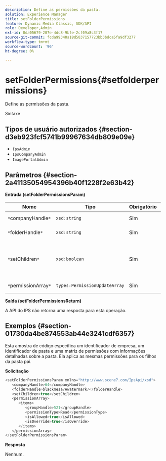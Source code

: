```yaml
---
description: Define as permissões da pasta.
solution: Experience Manager
title: setFolderPermissions
feature: Dynamic Media Classic, SDK/API
role: Developer,Admin
exl-id: 0da05679-207e-4dc8-9bfe-2cf09a8c3f17
source-git-commit: fcda99340a18d5037157723bb3bdca5fa9df3277
workflow-type: tm+mt
source-wordcount: '96'
ht-degree: 0%

---
```


# setFolderPermissions{#setfolderpermissions}

Define as permissões da pasta.

Sintaxe

## Tipos de usuário autorizados {#section-d3eb923fcf5741b99967634db809e09e}

* `IpsAdmin`
* `IpsCompanyAdmin`
* `ImagePortalAdmin`

## Parâmetros {#section-2a41135054954396b40f1228f2e63b42}

**Entrada (setFolderPermissionsParam)**

| Nome | Tipo | Obrigatório | Descrição |
|---|---|---|---|
| `*`companyHandle`*` | `xsd:string` | Sim | Manuseio da empresa. |
| `*`folderHandle`*` | `xsd:string` | Sim | Identificador de pasta. |
| `*`setChildren`*` | `xsd:boolean` | Sim | Define permissões em filhos que pertencem à pasta. |
| `*`permissionArray`*` | `types:PermissionUpdateArray` | Sim | Matriz de permissões. |

**Saída (setFolderPermissionsReturn)**

A API do IPS não retorna uma resposta para esta operação.

## Exemplos {#section-01730da4be874553ab44e3241cdf6357}

Esta amostra de código especifica um identificador de empresa, um identificador de pasta e uma matriz de permissões com informações detalhadas sobre a pasta. Ela aplica as mesmas permissões para os filhos da pasta pai.

**Solicitação**

```java
<setFolderPermissionsParam xmlns="http://www.scene7.com/IpsApi/xsd">
   <companyHandle>64</companyHandle>
   <folderHandle>blackmesa/Awatermark/</folderHandle>
   <setChildren>true</setChildren>
   <permissionArray>
      <items>
         <groupHandle>521</groupHandle>
         <permissionType>Read</permissionType>
         <isAllowed>true</isAllowed>
         <isOverride>true</isOverride>
      </items>
   </permissionArray>
</setFolderPermissionsParam>
```

**Resposta**

Nenhum.
